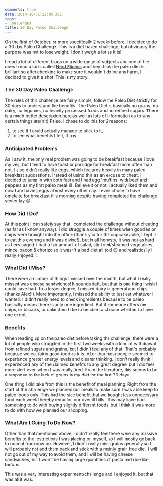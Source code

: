 ```yaml
---
comments: true
date: 2014-10-31T22:05:35Z
tags:
- Challenges
title: 30 Day Paleo Challenge
---
```


On the first of October, or more specifically 2 weeks before, I decided to do a 30 day Paleo
Challenge. This is a diet based challenge, but obviously the purpose was not to lose weight. I don't
weigh a lot as it is! 

I read a lot of different blogs on a wide range of subjects and one of the ones I read a lot is
called [Nerd Fitness][nf] and they think the paleo diet is brilliant so after checking to make sure
it wouldn't do be any harm, I decided to give it a shot. This is my story. 

### The 30 Day Paleo Challenge

The rules of this challenge are fairly simple, follow the Paleo Diet strictly for 30 days to
understand the benefits. The Paleo Diet is basically no grains, no dairy, no legumes, no heavily
processed foods and no refined sugars. There is a much better description [here][wh] as well as lots
of information as to why certain things are(n't) Paleo. I chose to do this for 2 reasons:

 1. to see if I could actually manage to stick to it, 
 2. to see what benefits I felt, if any. 

### Anticipated Problems

As I saw it, the only real problem was going to be breakfast because I love my veg, but I tend to
have toast or porridge for breakfast more often than not. I also didn't really like eggs, which
features heavily in many paleo breakfast suggestions. Instead of using this as an excuse to cheat, I
decided to jump in with both feet and I had egg 'muffins' with beef and peppers as my first paleo
meal :smile:. Believe it or not, I actually liked them and now I am having eggs almost every other
day. I even chose to have omelette for breakfast this morning despite having completed the challenge
yesterday :smile:.

### How Did I Do? 

At this point I can safely say that I completed the challenge without cheating (as far as I know
anyway). I did struggle a couple of times when goodies or chips were brought into the office (thank
you for the cupcake Julie, I kept it to eat this evening and it was divine!), but in all honesty, it
was not as hard as I envisaged. I had a fair amount of salad, stir fried/steamed vegetables, mince,
bacon & chorizo so it wasn't a bad diet all told :wink: and realistically I really enjoyed it. 

### What Did I Miss? 

There were a number of things I missed over the month, but what I really missed was cheese
sandwiches! It sounds daft, but that is one thing I wish I could have had. To a lesser degree, I
missed dairy in general and chips (thanks Alex!!). More importantly, I missed the ability to just
eat whatever I wanted. I didn't really need to check ingredients because to be paleo basically means
there is only one ingredient. But if someone offers me chips, or biscuits, or cake then I like to be
able to choose whether to have one or not. 

### Benefits

When reading up on the paleo diet before taking the challenge, there were a lot of people who 
struggled in the first two weeks with a kind of withdrawal from refined sugars and grains, but I
didn't feel any of that. That's probably because we eat fairly good food as it is. After that most
people seemed to experience greater energy levels and clearer thinking. I don't really think I
experienced any of the claimed benefits to any great degree, but I did feel more alert even when I
was really tired. From the literature, this seems to be a response to the lack of grains in my diet
for the last 30 days. 

One thing I did take from this is the benefit of meal planning. Right from the start of the
challenge we planned our meals to make sure I was able keep to paleo foods only. This had the side
benefit that we bought less unnecessary food each week thereby reducing our overall bills. This may
have had something to do with buying slightly different foods, but I think it was more to do with
how we planned our shopping.

### What Am I Going To Do Now? 

Other than that mentioned above, I didn't really feel there were any massive benefits to the
restrictions I was placing on myself, so I will mostly go back to normal from now on. However, I
didn't really miss grains generally so I will probably not add them back and stick with a mainly
grain free diet. I will not go out of my way to avoid them, and I will be having cheese sandwiches,
but I won't be having large quantities of pasta and rice like before.

This was a very interesting experiment/challenge and I enjoyed it, but that was all it was.


[nf]: //www.nerdfitness.com/ "Nerd Fitness"
[wh]: //www.paleoplan.com/resources/paleo-plan-food-guide/ "What is Paleo?"